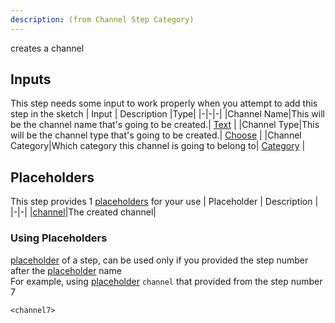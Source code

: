```yaml
---
description: (from Channel Step Category)
---
```

creates a channel

## Inputs
This step needs some input to work properly when you attempt to add this step in the sketch
| Input      | Description |Type|
|-|-|-|
|Channel Name|This will be the channel name that's going to be created.| [ Text](../inputs/text.md) |
|Channel Type|This will be the channel type that's going to be created.| [ Choose](../inputs/choose.md) |
|Channel Category|Which category this channel is going to belong to| [ Category](../inputs/category.md) |

## Placeholders
This step provides 1 [placeholders](../tutorials/placeholder.md) for your use
| Placeholder      | Description |
|-|-|
|[channel](../placeholders/channel.md)|The created channel|

### Using Placeholders
[placeholder](../tutorials/placeholder.md) of a step, can be used only if you provided the step number after the [placeholder](../tutorials/placeholder.md) name\
For example, using [placeholder](../tutorials/placeholder.md) `channel` that provided from the step number 7
 
```
<channel7>
```
